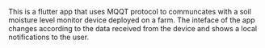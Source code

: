 
This is a flutter app that uses MQQT protocol to communcates with a soil moisture level monitor device deployed on a farm. The inteface of the app changes according to the data received from the device and shows a local notifications to the user. 

